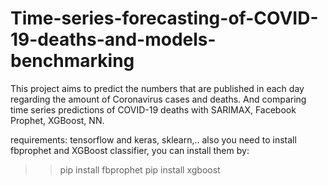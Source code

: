 # Time-series-forecasting-of-COVID-19-deaths-and-models-benchmarking

This project aims to predict the numbers that are published in each day regarding the amount of Coronavirus cases and deaths. And comparing time series predictions of COVID-19 deaths with SARIMAX, Facebook Prophet, XGBoost, NN.

requirements:
tensorflow and keras, sklearn,..
also you need to install fbprophet and XGBoost classifier, you can install them by:
>>pip install fbprophet
>>pip install xgboost

